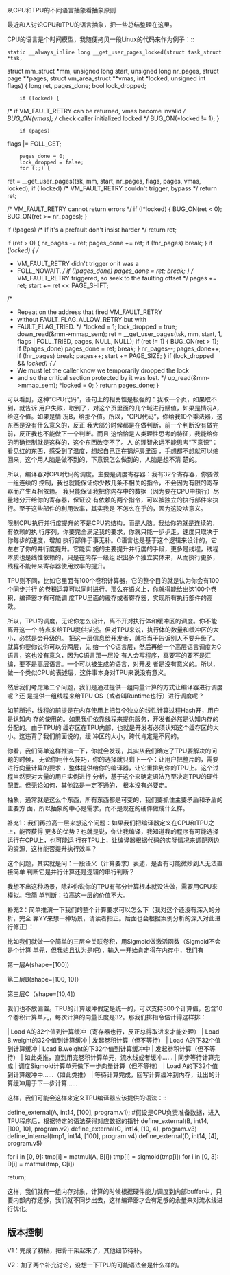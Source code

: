     
从CPU和TPU的不同语言抽象看抽象原则

最近和人讨论CPU和TPU的语言抽象，把一些总结整理在这里。

CPU的语言是个时间模型，我随便拷贝一段Linux的代码来作为例子：::

	static __always_inline long __get_user_pages_locked(struct task_struct *tsk,
  struct mm_struct *mm,
  unsigned long start,
  unsigned long nr_pages,
  struct page **pages,
  struct vm_area_struct **vmas,
  int *locked,
  unsigned int flags)
	{
		long ret, pages_done;
		bool lock_dropped;

		if (locked) {
  /* if VM_FAULT_RETRY can be returned, vmas become invalid */
  BUG_ON(vmas);
  /* check caller initialized locked */
  BUG_ON(*locked != 1);
		}

		if (pages)
  flags |= FOLL_GET;

		pages_done = 0;
		lock_dropped = false;
		for (;;) {
  ret = __get_user_pages(tsk, mm, start, nr_pages, flags, pages,
  vmas, locked);
  if (!locked)
  /* VM_FAULT_RETRY couldn't trigger, bypass */
  return ret;

  /* VM_FAULT_RETRY cannot return errors */
  if (!*locked) {
  BUG_ON(ret < 0);
  BUG_ON(ret >= nr_pages);
  }

  if (!pages)
  /* If it's a prefault don't insist harder */
  return ret;

  if (ret > 0) {
  nr_pages -= ret;
  pages_done += ret;
  if (!nr_pages)
  break;
  }
  if (*locked) {
  /*
  * VM_FAULT_RETRY didn't trigger or it was a
  * FOLL_NOWAIT.
  */
  if (!pages_done)
  pages_done = ret;
  break;
  }
  /* VM_FAULT_RETRY triggered, so seek to the faulting offset */
  pages += ret;
  start += ret << PAGE_SHIFT;

  /*
  * Repeat on the address that fired VM_FAULT_RETRY
  * without FAULT_FLAG_ALLOW_RETRY but with
  * FAULT_FLAG_TRIED.
  */
  *locked = 1;
  lock_dropped = true;
  down_read(&mm->mmap_sem);
  ret = __get_user_pages(tsk, mm, start, 1, flags | FOLL_TRIED,
  pages, NULL, NULL);
  if (ret != 1) {
  BUG_ON(ret > 1);
  if (!pages_done)
  pages_done = ret;
  break;
  }
  nr_pages--;
  pages_done++;
  if (!nr_pages)
  break;
  pages++;
  start += PAGE_SIZE;
		}
		if (lock_dropped && *locked) {
  /*
  * We must let the caller know we temporarily dropped the lock
  * and so the critical section protected by it was lost.
  */
  up_read(&mm->mmap_sem);
  *locked = 0;
		}
		return pages_done;
	}

可以看到，这种“CPU代码”，语句上的相关性是极强的：我取一个页，如果取不到，就告诉
用户失败，取到了，对这个页里面的几个域进行赋值，如果是情况A，给这个值。如果是情
况B，给那个值。所以，“CPU代码”，你给我10个乘法器，这东西是没有什么意义的，反正
我大部分时候都是在做判断，前一个判断没有做完前，反正我也不能做下一个判断。而且
这恰恰是人类理性思考的特征，我能给你的明确控制就是这样的，这个东西改变不了。人
的理智永远不能思考“下意识”：看见红的东西，感受到了温度，想起自己正在锅炉房里面
，手想都不想就可以缩回来，这个用人脑是做不到的，下意识怎么做到的，人脑是想不清
楚的。

所以，编译器对CPU代码的调度。主要是调度寄存器：我有32个寄存器，你要做一组连续的
控制，我也就能保证你少数几条不相关的指令，不会因为有限的寄存器而产生互相依赖。
我只能保证我把你内存中的数据（因为要在CPU中执行）尽量地分开给你的寄存器，保证没
有依赖的两个指令，可以被独立的执行部件来执行。至于这些部件的利用效率，其实我是
不怎么在乎的，因为这没啥意义。

限制CPU执行并行度提升的不是CPU的结构，而是人脑。我给你的就是连续的，有依赖的执
行序列，你要完全满足我的要求，你就只能一步步走，速度只取决于你每步的速度，增加
执行部件于事无补。C语言也是基于这个逻辑来设计的，它左右了你的并行度提升。它能实
施的主要提升并行度的手段，更多是线程，线程本质也是线性依赖的，只是在内存一级组
织出多个独立实体来，从而执行更多，线程不能带来寄存器使用效率的提升。

TPU则不同，比如它里面有100个卷积计算器，它的整个目的就是认为你会有100个同步并行
的卷积运算可以同时进行。那么在语义上，你就得能给出这100个卷积，编译器才有可能调
度TPU里面的缓存或者寄存器，实现所有执行部件的高效。

所以，TPU的调度，无论你怎么设计，离不开对执行体和缓冲区的调度。你不能离开这一个
特点来给TPU提供描述。但对TPU来说，执行体的数量和缓冲区的大小，必然是会升级的。
把这一层信息给开发者，就相当于告诉别人不要升级了。就算你要你说你可以分两层，先
给一个C语言层，然后再给一个高层语言调度为C语言，这也没有意义，因为C语言那一层没
有人会写程序，真要写的要不是汇编，要不是高层语言。一个可以被生成的语言，对开发
者是没有意义的。所以，做一个类似CPU的表述层，这件事本身对TPU来说没有意义。

然后我们考虑第二个问题，我们是通过提供一组向量计算的方式让编译器进行调度呢？还
是提供一组线程来给TPU OS（或者叫Runtime也行）进行调度呢？

如前所述，线程的前提是在内存使用上把每个独立的线性计算过程Hash开，用户是认知内
存的使用的。如果我们依靠线程来提供服务，开发者必然是认知内存的分配的。由于TPU的
缓存区在TPU内部，也就是开发者必须认知这个缓存区的大小。这违背了我们前面说的，缓
冲区的大小，跨代肯定是不同的。

你看，我们简单这样推演一下，你就会发现，其实从我们确定了TPU要解决的问题的时候，
无论你用什么技巧，你的选择就只剩下一个：让用户把整片的，需要进行向量计算的要求
，整体提供给你的编译器，让它重排到你的TPU上。这个过程当然要对大量的用户实例进行
分析，基于这个来确定语法乃至决定TPU的硬件配置。但无论如何，其他路是一定不通的，
根本没有必要走。

抽象，通常就是这么个东西，所有东西都是可变的，我们要抓住主要矛盾和矛盾的主要方
面，所以抽象的中心是需求，而不是现在的硬件做成什么样。
  
补充1：我们再拉高一层来想这个问题：如果我们把编译器定义在CPU和TPU之上，能否获得
更多的优势？也就是说，你让我编译，我知道我的程序有可能选择运行在CPU上，也可能运
行在TPU上，让编译器根据代码的实际情况来调配两边的资源，这样能否提升执行效率？

这个问题，其实就是问：一段语义（计算要求）表述，是否有可能微妙到人无法直接简单
判断它是并行计算还是逻辑的串行判断？

我想不出这种场景，除非你说你的TPU有部分计算根本就没法做，需要用CPU来模拟。我简
单判断：拉高这一层的价值不大。
  
补充2：简单推演一下我们的整个计算要求可以怎么下（我对这个还没有深入的分析，完全
靠YY来想一种场景，请读者指正。后面也会根据案例分析的深入对此进行修正）：

比如我们就做一个简单的三层全关联卷积，用Sigmoid做激活函数（Sigmoid不会是个计算
单元，但我姑且认为是吧），输入一开始肯定得在内存中，我们有

第一层A(shape=[100])

第二层B(shape=[100, 10]）

第三层C（shape=[10,4]）

我们也不放偏置。TPU的计算缓冲假定是统一的，可以支持300个计算值，包含10个卷积计算单元，每次计算的向量长度是32。那我们排指令估计得这样排：

  | Load A的32个值到计算缓冲（寄存器也行，反正总得取进来才能处理）
  | Load B.weight的32个值到计算缓冲
  | 发起卷积计算（但不等待）
  | Load A的下32个值到计算缓冲
  | Load B.weight的下32个值到计算缓冲中
  | 发起卷积计算（但不等待）
  | 如此类推，直到用完卷积计算单元，流水线或者缓冲……
  | 同步等待计算完成
  | 调度Sigmoid计算单元做下一步向量计算（但不等待）
  | Load A的下32个值到计算缓冲中……（如此类推）
  | 等待计算完成，回写计算缓冲到内存，让出的计算缓冲用于下一步计算……

这样，我们可能会这样来定义TPU编译器应该提供的语法：::

  define_external(A, int14, [100], program.v1);  #假设是CPU负责准备数据，进入TPU程序后，根据特定的语法获得对应数据的指针
  define_external(B, int14, [100, 10], program.v2)
  define_external(C, int14, [10, 4], program.v3)
  define_internal(tmp1, int14, [100], program.v4)
  define_external(D, int14, [4], program.v5)

  for i in [0, 9]:
  tmp[i] = matmul(A, B[i])
  tmp[i] = sigmoid(tmp[i])
  for i in [0, 3]:
  D[i] = matmul(tmp, C[i])

  return;

这样，我们就有一组内存对象，计算的时候根据硬件能力调度到内部buffer中，只要内部内存还够，我们就不同步出去，这样编译器才会有足够的余量来对流水线进行优化。
  
## 版本控制

V1：完成了初稿，把骨干架起来了，其他细节待补。

V2：加了两个补充讨论，设想一下TPU的可能语法会是什么样的。
